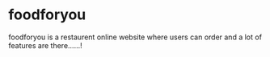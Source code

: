 # foodforyou
foodforyou is a restaurent online website where users can order and a lot of features are there......!

